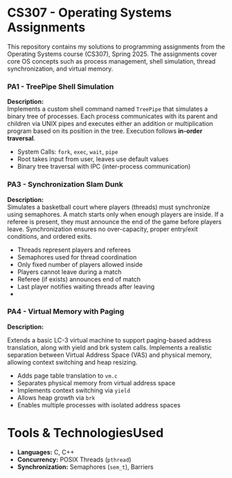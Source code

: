 # CS307 - Operating Systems Assignments

This repository contains my solutions to programming assignments from the Operating Systems course (CS307), Spring 2025. The assignments cover core OS concepts such as process management, shell simulation, thread synchronization, and virtual memory.


### PA1 - TreePipe Shell Simulation

**Description:**  
Implements a custom shell command named `TreePipe` that simulates a binary tree of processes. Each process communicates with its parent and children via UNIX pipes and executes either an addition or multiplication program based on its position in the tree. Execution follows **in-order traversal**.

- System Calls: `fork`, `exec`, `wait`, `pipe`
- Root takes input from user, leaves use default values
- Binary tree traversal with IPC (inter-process communication)

### PA3 - Synchronization Slam Dunk 
**Description:**  
Simulates a basketball court where players (threads) must synchronize using semaphores. A match starts only when enough players are inside. If a referee is present, they must announce the end of the game before players leave. Synchronization ensures no over-capacity, proper entry/exit conditions, and ordered exits.

- Threads represent players and referees
- Semaphores used for thread coordination
- Only fixed number of players allowed inside
- Players cannot leave during a match
- Referee (if exists) announces end of match
- Last player notifies waiting threads after leaving
- 
### PA4 - Virtual Memory with Paging
**Description:**  

Extends a basic LC-3 virtual machine to support paging-based address translation, along with yield and brk system calls. Implements a realistic separation between Virtual Address Space (VAS) and physical memory, allowing context switching and heap resizing.
- Adds page table translation to `vm.c`
- Separates physical memory from virtual address space
- Implements context switching via `yield`
- Allows heap growth via `brk`
- Enables multiple processes with isolated address spaces

# Tools & TechnologiesUsed
- **Languages:** C, C++
- **Concurrency:** POSIX Threads (`pthread`)
- **Synchronization:** Semaphores (`sem_t`), Barriers


